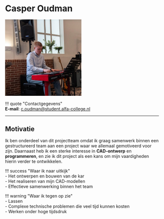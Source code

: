 # Casper Oudman  

<img src="/docs/Casper/Assets/Casper.jpg" alt="Casper Oudman" width="250">


!!! quote "Contactgegevens"  
    **E-mail**: c.oudman@student.alfa-college.nl  

---  

## Motivatie  
Ik ben onderdeel van dit projectteam omdat ik graag samenwerk binnen een gestructureerd team aan een project waar we allemaal gemotiveerd voor zijn. Daarnaast heb ik een sterke interesse in **CAD-ontwerp** en **programmeren**, en zie ik dit project als een kans om mijn vaardigheden hierin verder te ontwikkelen.  

!!! success "Waar ik naar uitkijk"  
    - Het ontwerpen en bouwen van de kar  
    - Het realiseren van mijn CAD-modellen  
    - Effectieve samenwerking binnen het team  

!!! warning "Waar ik tegen op zie"  
    - Lassen  
    - Complexe technische problemen die veel tijd kunnen kosten  
    - Werken onder hoge tijdsdruk  